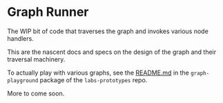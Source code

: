 # Graph Runner

The WIP bit of code that traverses the graph and invokes various node handlers.

This are the nascent docs and specs on the design of the graph and their traversal machinery.

To actually play with various graphs, see the [README.md](https://github.com/google/labs-prototypes/tree/main/seeds/graph-playground) in the `graph-playground` package of the `labs-prototypes` repo.

More to come soon.
